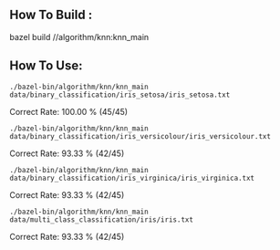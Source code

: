 ## How To Build :
bazel build //algorithm/knn:knn_main

## How To Use:
```
./bazel-bin/algorithm/knn/knn_main data/binary_classification/iris_setosa/iris_setosa.txt
```
 Correct Rate: 100.00 % (45/45)

```
./bazel-bin/algorithm/knn/knn_main data/binary_classification/iris_versicolour/iris_versicolour.txt
```
 Correct Rate: 93.33 % (42/45)

```
./bazel-bin/algorithm/knn/knn_main data/binary_classification/iris_virginica/iris_virginica.txt
```
 Correct Rate: 93.33 % (42/45)

```
./bazel-bin/algorithm/knn/knn_main data/multi_class_classification/iris/iris.txt
```
 Correct Rate: 93.33 % (42/45)
